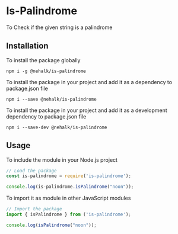 # Is-Palindrome

To Check if the given string is a palindrome 

## Installation

To install the package globally

`npm i -g @nehalk/is-palindrome`

To install the package in your project and add it as a dependency to package.json file

`npm i --save @nehalk/is-palindrome`

To install the package in your project and add it as a development dependency to package.json file

`npm i --save-dev @nehalk/is-palindrome`

## Usage

To include the module in your Node.js project

```javascript
// Load the package
const is-palindrome = require('is-palindrome');

console.log(is-palindrome.isPalindrome("noon"));
```

To import it as module in other JavaScript modules

```javascript
// Import the package
import { isPalindrome } from ('is-palindrome');

console.log(isPalindrome("noon"));
```

